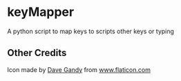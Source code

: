 # keyMapper
A python script to map keys to scripts other keys or typing 
## Other Credits
Icon made by [Dave Gandy](https://www.flaticon.com/authors/dave-gandy) from www.flaticon.com
